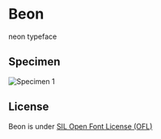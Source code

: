 Beon
=============

neon typeface

## Specimen
![Specimen 1](https://github.com/sozoo/Beon/Sample.png)

## License
Beon is under [SIL Open Font License (OFL)](http://scripts.sil.org/cms/scripts/page.php?site_id=nrsi&id=OFL "SIL Open Font License")
